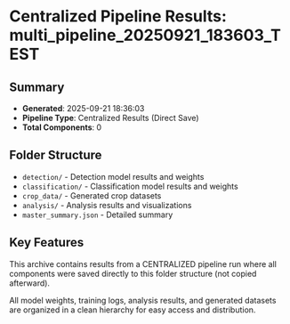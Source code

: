 # Centralized Pipeline Results: multi_pipeline_20250921_183603_TEST

## Summary
- **Generated**: 2025-09-21 18:36:03
- **Pipeline Type**: Centralized Results (Direct Save)
- **Total Components**: 0

## Folder Structure
- `detection/` - Detection model results and weights
- `classification/` - Classification model results and weights
- `crop_data/` - Generated crop datasets
- `analysis/` - Analysis results and visualizations
- `master_summary.json` - Detailed summary

## Key Features
This archive contains results from a CENTRALIZED pipeline run where all components
were saved directly to this folder structure (not copied afterward).

All model weights, training logs, analysis results, and generated datasets are
organized in a clean hierarchy for easy access and distribution.
